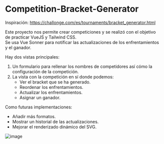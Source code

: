 # Competition-Bracket-Generator

Inspiración: https://challonge.com/es/tournaments/bracket_generator.html

Este proyecto nos permite crear competiciones y se realizó con el objetivo de practicar VueJS y Tailwind CSS.  
Se usa Vue Sonner para notificar las actualizaciones de los enfrentamientos y el ganador.

Hay dos vistas principales:

1. Un formulario para rellenar los nombres de competidores así cómo la configuración de la competición.
2. La vista con la competición en sí donde podemos:
    - Ver el bracket que se ha generado.
    - Reordenar los enfrentamientos.
    - Actualizar los enfrentamientos.
    - Asignar un ganador.

Como futuras implementaciones:
- Añadir más formatos.
- Mostrar un historial de las actualizaciones.
- Mejorar el renderizado dinámico del SVG.


![image](https://github.com/user-attachments/assets/c079cbb6-1458-4d2e-a2ca-471ec39e6219)
